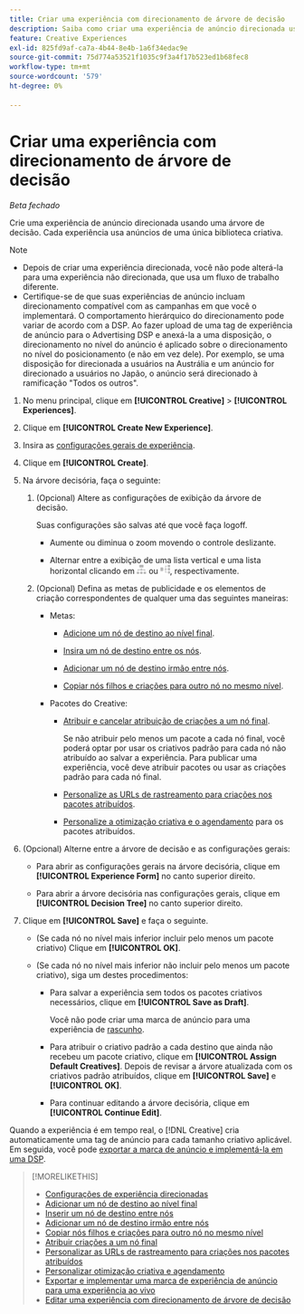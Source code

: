 ```yaml
---
title: Criar uma experiência com direcionamento de árvore de decisão
description: Saiba como criar uma experiência de anúncio direcionada usando uma árvore de decisão.
feature: Creative Experiences
exl-id: 825fd9af-ca7a-4b44-8e4b-1a6f34edac9e
source-git-commit: 75d774a53521f1035c9f3a4f17b523ed1b68fec8
workflow-type: tm+mt
source-wordcount: '579'
ht-degree: 0%

---
```


# Criar uma experiência com direcionamento de árvore de decisão

*Beta fechado*

Crie uma experiência de anúncio direcionada usando uma árvore de decisão. Cada experiência usa anúncios de uma única biblioteca criativa.

>[!NOTE]
>
>* Depois de criar uma experiência direcionada, você não pode alterá-la para uma experiência não direcionada, que usa um fluxo de trabalho diferente.
>* Certifique-se de que suas experiências de anúncio incluam direcionamento compatível com as campanhas em que você o implementará. O comportamento hierárquico do direcionamento pode variar de acordo com a DSP. Ao fazer upload de uma tag de experiência de anúncio para o Advertising DSP e anexá-la a uma disposição, o direcionamento no nível do anúncio é aplicado sobre o direcionamento no nível do posicionamento (e não em vez dele). Por exemplo, se uma disposição for direcionada a usuários na Austrália e um anúncio for direcionado a usuários no Japão, o anúncio será direcionado à ramificação &quot;Todos os outros&quot;.

1. No menu principal, clique em **[!UICONTROL Creative]** > **[!UICONTROL Experiences]**.

1. Clique em **[!UICONTROL Create New Experience]**.

1. Insira as [configurações gerais de experiência](experience-settings-targeting.md).

1. Clique em **[!UICONTROL Create]**.

1. Na árvore decisória, faça o seguinte:

   1. (Opcional) Altere as configurações de exibição da árvore de decisão.

      Suas configurações são salvas até que você faça logoff.

      * Aumente ou diminua o zoom movendo o controle deslizante.

      * Alternar entre a exibição de uma lista vertical e uma lista horizontal clicando em ![Exibir como Árvore Vertical](/help/creative/assets/tree-vertical.png "Exibir como Árvore Vertical") ou ![Exibir como árvore horizontal](/help/creative/assets/tree-horizontal.png "Exibir como árvore horizontal"), respectivamente.

   1. (Opcional) Defina as metas de publicidade e os elementos de criação correspondentes de qualquer uma das seguintes maneiras:

      * Metas:

         * [Adicione um nó de destino ao nível final](experience-target-node-add-final.md).

         * [Insira um nó de destino entre os nós](experience-target-node-add-inner.md).

         * [Adicionar um nó de destino irmão entre nós](experience-target-node-add-sibling.md).

         * [Copiar nós filhos e criações para outro nó no mesmo nível](experience-target-node-copy.md).

      * Pacotes do Creative:

         * [Atribuir e cancelar atribuição de criações a um nó final](experience-assign-creative-bundles.md).

           Se não atribuir pelo menos um pacote a cada nó final, você poderá optar por usar os criativos padrão para cada nó não atribuído ao salvar a experiência. Para publicar uma experiência, você deve atribuir pacotes ou usar as criações padrão para cada nó final.

         * [Personalize as URLs de rastreamento para criações nos pacotes atribuídos](experience-tracking-urls-targeting.md).

         * [Personalize a otimização criativa e o agendamento](experience-optimization-scheduling-targeting.md) para os pacotes atribuídos.

1. (Opcional) Alterne entre a árvore de decisão e as configurações gerais:

   * Para abrir as configurações gerais na árvore decisória, clique em **[!UICONTROL Experience Form]** no canto superior direito.

   * Para abrir a árvore decisória nas configurações gerais, clique em **[!UICONTROL Decision Tree]** no canto superior direito.

1. Clique em **[!UICONTROL Save]** e faça o seguinte.

   * (Se cada nó no nível mais inferior incluir pelo menos um pacote criativo) Clique em **[!UICONTROL OK]**.

   * (Se cada nó no nível mais inferior não incluir pelo menos um pacote criativo), siga um destes procedimentos:

      * Para salvar a experiência sem todos os pacotes criativos necessários, clique em **[!UICONTROL Save as Draft]**.

        Você não pode criar uma marca de anúncio para uma experiência de [rascunho](experience-about.md#experience-statuses).

      * Para atribuir o criativo padrão a cada destino que ainda não recebeu um pacote criativo, clique em **[!UICONTROL Assign Default Creatives]**. Depois de revisar a árvore atualizada com os criativos padrão atribuídos, clique em **[!UICONTROL Save]** e **[!UICONTROL OK]**.

      * Para continuar editando a árvore decisória, clique em **[!UICONTROL Continue Edit]**.

Quando a experiência é em tempo real, o [!DNL Creative] cria automaticamente uma tag de anúncio para cada tamanho criativo aplicável. Em seguida, você pode [exportar a marca de anúncio e implementá-la em uma DSP](/help/creative/experiences/experience-tag-export.md).

>[!MORELIKETHIS]
>
>* [Configurações de experiência direcionadas](experience-settings-targeting.md)
>* [Adicionar um nó de destino ao nível final](experience-target-node-add-final.md)
>* [Inserir um nó de destino entre nós](experience-target-node-add-inner.md)
>* [Adicionar um nó de destino irmão entre nós](experience-target-node-add-sibling.md)
>* [Copiar nós filhos e criações para outro nó no mesmo nível](experience-target-node-copy.md)
>* [Atribuir criações a um nó final](experience-assign-creative-bundles.md)
>* [Personalizar as URLs de rastreamento para criações nos pacotes atribuídos](experience-tracking-urls-targeting.md)
>* [Personalizar otimização criativa e agendamento](experience-optimization-scheduling-targeting.md)
>* [Exportar e implementar uma marca de experiência de anúncio para uma experiência ao vivo](/help/creative/experiences/experience-tag-export.md)
>* [Editar uma experiência com direcionamento de árvore de decisão](experience-edit-targeting.md)
